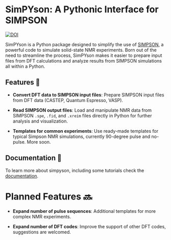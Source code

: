 # SimPYson: A Pythonic Interface for SIMPSON

[![DOI](https://zenodo.org/badge/813117518.svg)](https://doi.org/10.5281/zenodo.14041918)

SimPYson is a Python package designed to simplify the use of [SIMPSON](https://inano.au.dk/about/research-centers-and-projects/nmr/software/simpson), a powerful code to simulate solid-state NMR experiments. Born out of the need to streamline the process, SimPYson makes it easier to prepare input files from DFT calculations and analyze results from SIMPSON simulations all within a Python.

## Features 🤌

- **Convert DFT data to SIMPSON input files**: Prepare SIMPSON input files from DFT data (CASTEP, Quantum Espresso, VASP).

- **Read SIMPSON output files**: Load and manipulate NMR data from SIMPSON `.spe`, `.fid`, and `.xreim` files directly in Python for further analysis and visualization.

- **Templates for common experiments**: Use ready-made templates for typical Simpson NMR simulations, currently 90-degree pulse and no-pulse. More soon.

## Documentation 📖

To learn more about simpyson, including some tutorials check the [documentation](https://carlosbornes.github.io/simpyson/).

# Planned Features 🔜

- **Expand number of pulse sequences**: Additional templates for more complex NMR experiments.

- **Expand number of DFT codes**: Improve the support of other DFT codes, suggestions are welcomed.
